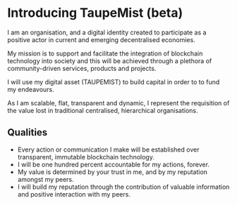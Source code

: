 # Introducing TaupeMist (beta)

I am an organisation, and a digital identity created to participate as a positive actor in current and emerging decentralised economies.

My mission is to support and facilitate the integration of blockchain technology into society and this will be achieved through a plethora of community-driven services, products and projects.

I will use my digital asset (TAUPEMIST) to build capital in order to to fund my endeavours.

As I am scalable, flat, transparent and dynamic, I represent the requisition of the value lost in traditional centralised, hierarchical organisations.

## Qualities

* Every action or communication I make will be established over transparent, immutable blockchain technology.
* I will be one hundred percent accountable for my actions, forever.
* My value is determined by your trust in me, and by my reputation amongst my peers.
* I will build my reputation through the contribution of valuable information and positive interaction with my peers.
